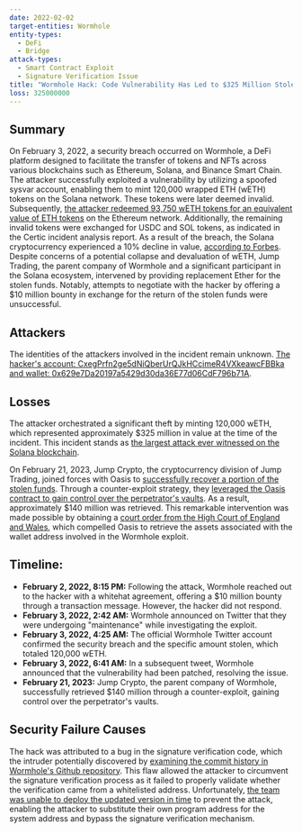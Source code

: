 ```yaml
---
date: 2022-02-02
target-entities: Wormhole
entity-types:
  - DeFi
  - Bridge
attack-types:
  - Smart Contract Exploit
  - Signature Verification Issue
title: "Wormhole Hack: Code Vulnerability Has Led to $325 Million Stolen"
loss: 325000000
---
```


## Summary

On February 3, 2022, a security breach occurred on Wormhole, a DeFi platform designed to facilitate the transfer of tokens and NFTs across various blockchains such as Ethereum, Solana, and Binance Smart Chain. The attacker successfully exploited a vulnerability by utilizing a spoofed sysvar account, enabling them to mint 120,000 wrapped ETH (wETH) tokens on the Solana network. These tokens were later deemed invalid. Subsequently, [the attacker redeemed 93,750 wETH tokens for an equivalent value of ETH tokens](https://www.linkedin.com/pulse/320-million-wormhole-hack-explained-giap-nguyen/) on the Ethereum network. Additionally, the remaining invalid tokens were exchanged for USDC and SOL tokens, as indicated in the Certic incident analysis report. As a result of the breach, the Solana cryptocurrency experienced a 10% decline in value, [according to Forbes](https://www.forbes.com/sites/billybambrough/2022/02/03/crypto-price-alert-ethereum-rival-solana-suddenly-in-free-fall-after-huge-325-million-hack/?sh=3001422c4bb5). Despite concerns of a potential collapse and devaluation of wETH, Jump Trading, the parent company of Wormhole and a significant participant in the Solana ecosystem, intervened by providing replacement Ether for the stolen funds. Notably, attempts to negotiate with the hacker by offering a $10 million bounty in exchange for the return of the stolen funds were unsuccessful.

## Attackers

The identities of the attackers involved in the incident remain unknown. [The hacker's account: CxegPrfn2ge5dNiQberUrQJkHCcimeR4VXkeawcFBBka and wallet: 0x629e7Da20197a5429d30da36E77d06CdF796b71A](https://www.certik.com/resources/blog/1kDYgyBcisoD2EqiBpHE5l-wormhole-bridge-exploit-incident-analysis).

## Losses

The attacker orchestrated a significant theft by minting 120,000 wETH, which represented approximately $325 million in value at the time of the incident. This incident stands as [the largest attack ever witnessed on the Solana blockchain](https://www.cnbctv18.com/cryptocurrency/blockchain-bridge-wormhole-loses-nearly-320-million-in-apparent-crypto-hack-12343952.htm).

On February 21, 2023, Jump Crypto, the cryptocurrency division of Jump Trading, joined forces with Oasis to [successfully recover a portion of the stolen funds](https://blockworks.co/news/jump-crypto-wormhole-hack-recovery). Through a counter-exploit strategy, they [leveraged the Oasis contract to gain control over the perpetrator's vaults](https://www.blockworksresearch.com/research/we-do-a-little-counter-exploit). As a result, approximately $140 million was retrieved. This remarkable intervention was made possible by obtaining a [court order from the High Court of England and Wales](https://blog.oasis.app/statement-regarding-the-transactions-from-the-oasis-multisig-on-21st-feb-2023/), which compelled Oasis to retrieve the assets associated with the wallet address involved in the Wormhole exploit.

## Timeline:

- **February 2, 2022, 8:15 PM:** Following the attack, Wormhole reached out to the hacker with a whitehat agreement, offering a $10 million bounty through a transaction message. However, the hacker did not respond.
- **February 3, 2022, 2:42 AM:** Wormhole announced on Twitter that they were undergoing "maintenance" while investigating the exploit.
- **February 3, 2022, 4:25 AM:** The official Wormhole Twitter account confirmed the security breach and the specific amount stolen, which totaled 120,000 wETH.
- **February 3, 2022, 6:41 AM:** In a subsequent tweet, Wormhole announced that the vulnerability had been patched, resolving the issue.
- **February 21, 2023:** Jump Crypto, the parent company of Wormhole, successfully retrieved $140 million through a counter-exploit, gaining control over the perpetrator's vaults.

## Security Failure Causes

The hack was attributed to a bug in the signature verification code, which the intruder potentially discovered by [examining the commit history in Wormhole's Github repository](https://extropy-io.medium.com/solanas-wormhole-hack-post-mortem-analysis-3b68b9e88e13). This flaw allowed the attacker to circumvent the signature verification process as it failed to properly validate whether the verification came from a whitelisted address. Unfortunately, [the team was unable to deploy the updated version in time](https://extropy-io.medium.com/solanas-wormhole-hack-post-mortem-analysis-3b68b9e88e13) to prevent the attack, enabling the attacker to substitute their own program address for the system address and bypass the signature verification mechanism.
